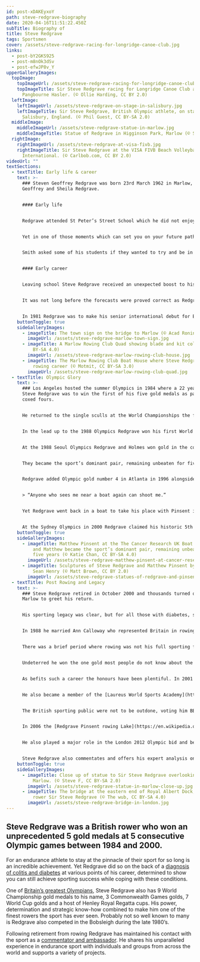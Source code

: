 ```yaml
---
id: post-xDAKEyxoY
path: steve-redgrave-biography
date: 2020-04-16T11:51:22.450Z
subTitle: Biography of
title: Steve Redgrave
tags: Sportsmen
cover: /assets/steve-redgrave-racing-for-longridge-canoe-club.jpg
links:
  - post-bY2GKS925
  - post-m8nOk3dSv
  - post-efwJP8v_Y
upperGalleryImages:
  topImage:
    topImageUrl: /assets/steve-redgrave-racing-for-longridge-canoe-club.jpg
    topImageTitle: Sir Steve Redgrave racing for Longridge Canoe Club at the
      Pangbourne Hasler. (© Ollie Harding, CC BY 2.0)
  leftImage:
    leftImageUrl: /assets/steve-redgrave-on-stage-in-salisbury.jpg
    leftImageTitle: Sir Steve Redgrave, British Olympic athlete, on stage in
      Salisbury, England. (© Phil Guest, CC BY-SA 2.0)
  middleImage:
    middleImageUrl: /assets/steve-redgrave-statue-in-marlow.jpg
    middleImageTitle: Statue of Redgrave in Higginson Park, Marlow (© Snapper five, CC BY 3.0)
  rightImage:
    rightImageUrl: /assets/steve-redgrave-at-visa-fivb.jpg
    rightImageTitle: Sir Steve Redgrave at the VISA FIVB Beach Volleyball
      International. (© Carlbob.com, CC BY 2.0)
videoUrl: ""
textSections:
  - textTitle: Early life & career
    text: >-
      ### Steven Geoffrey Redgrave was born 23rd March 1962 in Marlow, a son to
      Geoffrey and Sheila Redgrave.


      #### Early life


      Redgrave attended St Peter’s Street School which he did not enjoy, struggling with dyslexia until he moved to the newly built Burford School where it was recognised by the headmistress. After the 11-plus Redgrave attended Great Marlow Secondary Modern where again he was not terribly happy to begin with. Because of his dyslexia he was having to take extra English lessons instead of learning French.


      Yet in one of those moments which can set you on your future path, head of English and also Redgrave’s form teacher for a year was Francis Smith, who was also captain of [Marlow Rowing Club](https://en.wikipedia.org/wiki/Marlow_Rowing_Club).


      Smith asked some of his students if they wanted to try and be in the school rowing team, with Redgrave one of those invited due to the size of his hands and feet which pointed to him becoming a big man in the future and ideal for the sport. The selection process seemed to have its merits though, as 3 of the 12 in the school team went to the 1988 Olympics.


      #### Early career


      Leaving school Steve Redgrave received an unexpected boost to his self-belief when awarded the Best Potential Citizen award from his school. He was also being told he could go on and become a world champion rower and he opted out of further education.


      It was not long before the forecasts were proved correct as Redgrave made his international debut in 1979 in the single sculls at the World Junior Championships. At the same championships one year on Redgrave landed his first medal when taking silver in the double skulls.


      In 1981 Redgrave was to make his senior international debut for Britain in the quadruple scull placing 8th, which was improved upon the following year when finishing 6th. Sculling involves each rower having two oars, one for each hand, but Redgrave decided to switch away from sculling for now. He was to focus on single oar rowing and would soon start his run of consecutive Olympic golds which has made him such a household name in Britain.
    buttonToggle: true
    sideGalleryImages:
      - imageTitle: The town sign on the bridge to Marlow (© Acad Ronin, CC BY-SA 4.0)
        imageUrl: /assets/steve-redgrave-marlow-town-sign.jpg
      - imageTitle: A Marlow Rowing Club Quad showing blade and kit colour (© EdPh2, CC
          BY-SA 4.0)
        imageUrl: /assets/steve-redgrave-marlow-rowing-club-house.jpg
      - imageTitle: The Marlow Rowing Club Boat House where Steve Redgrave started his
          rowing career (© Motmit, CC BY-SA 3.0)
        imageUrl: /assets/steve-redgrave-marlow-rowing-club-quad.jpg
  - textTitle: Olympic Glory
    text: >-
      ### Los Angeles hosted the summer Olympics in 1984 where a 22 year old
      Steve Redgrave was to win the first of his five gold medals as part of the
      coxed fours.


      He returned to the single sculls at the World Championships the following year, but finished 12th. He would now focus on rowing again, this time in the pairs, teaming up with Andy Holmes who had also been in the winning boat with Redgrave in Los Angeles.


      In the lead up to the 1988 Olympics Redgrave won his first World Championship gold medal in 1986, backing it up with another one the following year. He also collected three golds at the 1986 Commonwealth Games in Edinburgh in the single scull, coxless pair and coxed four.


      At the 1988 Seoul Olympics Redgrave and Holmes won gold in the coxless pair, before picking up a bronze in the coxed pair for good measure. [Andy Holmes](https://en.wikipedia.org/wiki/Andy_Holmes) called time on his rowing career after Seoul at which point Redgrave teamed up with Simon Berrisford to win the silver medal at the 1989 World Championships. However Berrisford was to suffer with a serious back issue at which point Redgrave teamed up with a young [Matthew Pinsent](https://en.wikipedia.org/wiki/Matthew_Pinsent).


      They became the sport’s dominant pair, remaining unbeaten for five years, a run which included 4 World Championship titles and Redgrave’s 3rd Olympic gold at Barcelona in 1992. At Lucerne in 1994 the pair became the world record holders for the coxless pairs with a time which stood until 2002 when Pinsent surpassed it again, this time with partner [James Cracknell](https://en.wikipedia.org/wiki/James_Cracknell).


      Redgrave added Olympic gold number 4 in Atlanta in 1996 alongside Pinsent once more in the coxless pairs. At this point retirement became a serious consideration, confirmed by his famous quote


      > “Anyone who sees me near a boat again can shoot me.”


      Yet Redgrave went back in a boat to take his place with Pinsent in the coxless four, winning the 1997 World Championship title. This was the same year Redgrave received his diabetes diagnosis, but he still carried on to win more World Championship titles in 1998 and 1989, plus two more World Cup titles.


      At the Sydney Olympics in 2000 Redgrave claimed his historic 5th gold in what was probably one of the most anticipated rowing events ever watched in Britain. Along with Pinsent, James Cracknell and Tim Foster their hard training, involving 370km a week of rowing plus extensive gym work, paid off to huge acclaim back home. In recognition of his achievement Redgrave was also given a gold Olympic pin by the IOC at the medal ceremony.
    buttonToggle: true
    sideGalleryImages:
      - imageTitle: Matthew Pinsent at the The Cancer Research UK Boat Race 2018. Steve
          and Matthew became the sport’s dominant pair, remaining unbeaten for
          five years (© Katie Chan, CC BY-SA 4.0)
        imageUrl: /assets/steve-redgrave-matthew-pinsent-at-cancer-research-boat-race.jpg
      - imageTitle: Sculptures of Steve Redgrave and Matthew Pinsent by the sculptor
          Sean Henry (© Matt Brown, CC BY 2.0)
        imageUrl: /assets/steve-redgrave-statues-of-redgrave-and-pinsent.jpg
  - textTitle: Post Rowing and Legacy
    text: >-
      ### Steve Redgrave retired in October 2000 and thousands turned out in
      Marlow to greet his return.


      His sporting legacy was clear, but for all those with diabetes, seeing him win the 5th gold medal in Sydney was inspirational, proving you can do anything you wish while living with the condition. It was not the only obstacle he encountered in his career having previously been diagnosed with ulcerative colitis in 1992, requiring the right medical treatment and advice to be able to continue with his rowing career.


      In 1988 he married Ann Calloway who represented Britain in rowing at the Los Angeles games and is now the chief medical officer to the GB team. They have three children, one of whom, Natalie, won the women’s boat race with Oxford in 2011 at Henley. Of course Henley has always played a significant role in Steve Redgrave’s life, where apart from winning multiple cups at its regattas he was elected Chairman in 2015.


      There was a brief period where rowing was not his full sporting focus. Steve Redgrave has always enjoyed winter sports and during the 1989/90 season he was a member of the British bobsleigh team, after just missing qualification for the Winter Olympics in 1988.


      Undeterred he won the one gold most people do not know about the next year as part of a 4 man bob team at the British Championships. After a few World Cup races he decided to head back to the calmer settings of the rowing lake.


      As befits such a career the honours have been plentiful. In 2001 after the Sydney games Redgrave was knighted, having previously been awarded an MBE in 1987 and a CBE in 1997. The same year he was made Sir Steve Redgrave the sporting world honoured him with the Laureus lifetime achievement award.


      He also became a member of the [Laureus World Sports Academy](https://www.laureus.com/world-sports-academy) in 2011. With Laureus he works with the charity Sport for Good, promoting how sport can help bring positive changes to disadvantaged parts of the world.


      The British sporting public were not to be outdone, voting him BBC Sports Personality of the Year in 2000, with Redgrave later awarded the Lifetime Achievement award in 2011. He twice had the honour in his career of carrying the British flag at the Olympic opening ceremony.


      In 2006 the [Redgrave Pinsent rowing Lake](https://en.wikipedia.org/wiki/Redgrave_Pinsent_Rowing_Lake) was opened at Caversham near Reading which is home and the training base to British rowing and the national rowing squads. Inspiring the next generation of rowers and sporting stars is the legacy of a five Olympic gold medal winner. From 2006 to 2016 he helped the British women’s team which their mental preparation ahead of the Olympics and has also helped mentor some of Britain’s top athletes from other sporting arenas.


      He also played a major role in the London 2012 Olympic bid and became its Sports Legacy Champion in an effort to get more people involved playing sports across the country. More recently he has accepted the challenge of high performance director for the Chinese national rowing team.


      Steve Redgrave also commentates and offers his expert analysis on television at major rowing championship events. He is a keynote speaker, helping to inspire others by telling about his own personal battles to overcome illness and adversity in order to achieve success at the highest possible level of your chosen field. His is a remarkable career and one well worth telling.
    buttonToggle: true
    sideGalleryImages:
      - imageTitle: Close up of statue to Sir Steve Redgrave overlooking the Thames at
          Marlow. (© Steve F, CC BY-SA 2.0)
        imageUrl: /assets/steve-redgrave-statue-in-marlow-close-up.jpg
      - imageTitle: The bridge at the eastern end of Royal Albert Dock, named after the
          rower Sir Steve Redgrave (© The wub, CC BY-SA 4.0)
        imageUrl: /assets/steve-redgrave-bridge-in-london.jpg
---
```

## Steve Redgrave was a British rower who won an unprecedented 5 gold medals at 5 consecutive Olympic games between 1984 and 2000.

For an endurance athlete to stay at the pinnacle of their sport for so long is an incredible achievement. Yet Redgrave did so on the back of a [diagnosis of colitis and diabetes](#3) at various points of his career, determined to show you can still achieve sporting success while coping with these conditions.

One of [Britain’s greatest Olympians](#2), Steve Redgrave also has 9 World Championship gold medals to his name, 3 Commonwealth Games golds, 7 World Cup golds and a host of Henley Royal Regatta cups. His power, determination and strategic know-how combined to make him one of the finest rowers the sport has ever seen. Probably not so well known to many is Redgrave also competed in the Bobsleigh during the late 1980’s.

Following retirement from rowing Redgrave has maintained his contact with the sport as a [commentator and ambassador](#3). He shares his unparalleled experience in endurance sport with individuals and groups from across the world and supports a variety of projects.